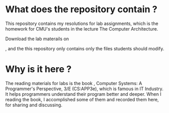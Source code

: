 # What does the repository contain ?

This repository contains my resolutions for lab assignments, which is the homework for CMU's students in the lecture The Computer Architecture.

Download the lab materails on 

[the CSAPP website]: http://csapp.cs.cmu.edu/3e/labs.html

, and the this repository only contains only the files students should modify.



# Why is it here ?

The reading materials for labs is the book , Computer Systems: A Programmer's Perspective, 3/E (CS:APP3e), which is famous in IT Industry. It helps programmers understand their program better and deeper. When I reading the book, I accomplished some of them and recorded them here, for sharing and discussing.